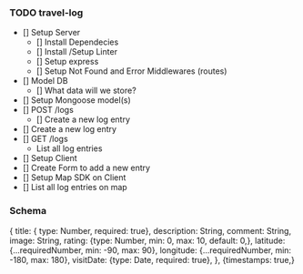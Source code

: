 ### TODO travel-log

* [] Setup Server
   * [] Install Dependecies
   * [] Install /Setup Linter
   * [] Setup express 
   * [] Setup Not Found and Error Middlewares (routes)
* [] Model DB
   * [] What data will we store?
* [] Setup Mongoose model(s)
* [] POST /logs
   * [] Create a new log entry
* [] Create a new log entry
* [] GET /logs
   * List all log entries
* [] Setup Client 
* [] Create Form to add a new entry
* [] Setup Map SDK on Client
* [] List all log entries on map

### Schema
{
title: { type: Number, required: true},
description: String,
comment: String,
image: String,
rating: {type: Number, min: 0, max: 10, default: 0,},
latitude: {...requiredNumber, min: -90, max: 90},
longitude: {...requiredNumber, min: -180, max: 180},
visitDate: {type: Date, required: true},
}, {timestamps: true,}
